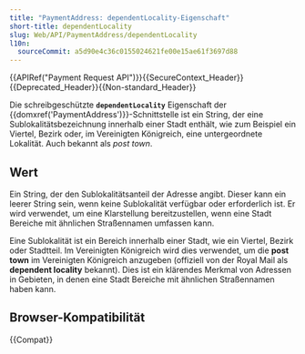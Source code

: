 ```yaml
---
title: "PaymentAddress: dependentLocality-Eigenschaft"
short-title: dependentLocality
slug: Web/API/PaymentAddress/dependentLocality
l10n:
  sourceCommit: a5d90e4c36c0155024621fe00e15ae61f3697d88
---
```


{{APIRef("Payment Request API")}}{{SecureContext_Header}}{{Deprecated_Header}}{{Non-standard_Header}}

Die schreibgeschützte **`dependentLocality`**
Eigenschaft der {{domxref('PaymentAddress')}}-Schnittstelle ist ein String, der eine
Sublokalitätsbezeichnung innerhalb einer Stadt enthält, wie zum Beispiel ein Viertel, Bezirk oder, im Vereinigten Königreich, eine untergeordnete Lokalität. Auch bekannt als _post
town_.

## Wert

Ein String, der den Sublokalitätsanteil der Adresse angibt. Dieser kann
ein leerer String sein, wenn keine Sublokalität verfügbar oder erforderlich ist. Er wird verwendet, um
eine Klarstellung bereitzustellen, wenn eine Stadt Bereiche mit ähnlichen Straßennamen umfassen kann.

Eine Sublokalität ist ein Bereich innerhalb einer Stadt, wie ein Viertel, Bezirk oder Stadtteil.
Im Vereinigten Königreich wird dies verwendet, um die **post town** im
Vereinigten Königreich anzugeben (offiziell von der Royal Mail als **dependent
locality** bekannt). Dies ist ein klärendes Merkmal von Adressen in Gebieten, in denen
eine Stadt Bereiche mit ähnlichen Straßennamen haben kann.

## Browser-Kompatibilität

{{Compat}}
